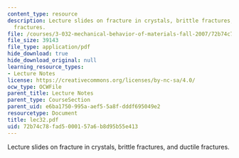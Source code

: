 ```yaml
---
content_type: resource
description: Lecture slides on fracture in crystals, brittle fractures, and ductile
  fractures.
file: /courses/3-032-mechanical-behavior-of-materials-fall-2007/72b74c78fad5000157a6b8d95b55e413_lec32.pdf
file_size: 39143
file_type: application/pdf
hide_download: true
hide_download_original: null
learning_resource_types:
- Lecture Notes
license: https://creativecommons.org/licenses/by-nc-sa/4.0/
ocw_type: OCWFile
parent_title: Lecture Notes
parent_type: CourseSection
parent_uid: e6ba1750-995a-aef5-5a8f-dddf695049e2
resourcetype: Document
title: lec32.pdf
uid: 72b74c78-fad5-0001-57a6-b8d95b55e413
---
```

Lecture slides on fracture in crystals, brittle fractures, and ductile fractures.